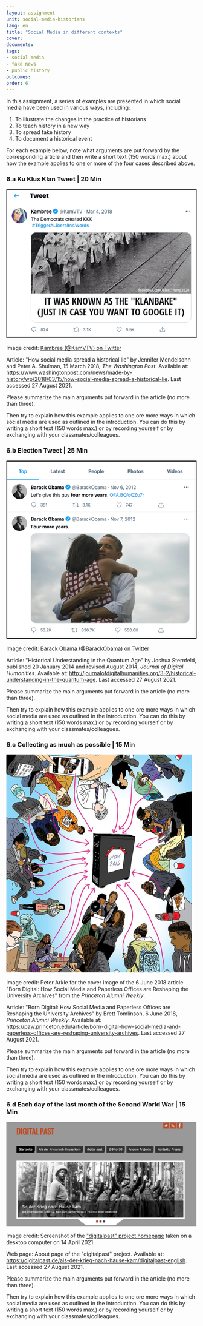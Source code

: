 ```yaml
---
layout: assignment
unit: social-media-historians
lang: en
title: "Social Media in different contexts"
cover:
documents:
tags:
- social media
- fake news
- public history
outcomes:
order: 6
---
```


In this assignment, a series of examples are presented in which social media have been used in various ways, including:
1.  To illustrate the changes in the practice of historians
2.  To teach history in a new way
3.  To spread fake history
4.  To document a historical event

For each example below, note what arguments are put forward by the corresponding article and then write a short text (150 words max.) about how the example applies to one or more of the four cases described above.

<!-- more -->
<!-- briefing-student -->

### 6.a Ku Klux Klan Tweet | 20 Min
<!-- section-contents -->

![klan](../../assets/images/social-media/klan.png)

Image credit: [Kambree (@KamVTV) on Twitter](https://twitter.com/KamVTV/status/970134790098714625)

Article: "How social media spread a historical lie" by Jennifer Mendelsohn and Peter A. Shulman, 15 March 2018, _The Washington Post_. Available at: <https://www.washingtonpost.com/news/made-by-history/wp/2018/03/15/how-social-media-spread-a-historical-lie>. Last accessed 27 August 2021.

Please summarize the main arguments put forward in the article (no more than three). 

Then try to explain how this example applies to one ore more ways in which social media are used as outlined in the introduction. You can do this by writing a short text (150 words max.) or by recording yourself or by exchanging with your classmates/colleagues. 


<!-- section -->

### 6.b Election Tweet | 25 Min
  <!-- section-contents -->

![obama](../../assets/images/social-media/obama.png)

Image credit: [Barack Obama (@BarackObama) on Twitter](https://twitter.com/BarackObama/status/266031293945503744)

Article: "Historical Understanding in the Quantum Age" by Joshua Sternfeld, published 20 January 2014 and revised August 2014, _Journal of Digital Humanities_. Available at: <http://journalofdigitalhumanities.org/3-2/historical-understanding-in-the-quantum-age>. Last accessed 27 August 2021.

Please summarize the main arguments put forward in the article (no more than three). 

Then try to explain how this example applies to one ore more ways in which social media are used as outlined in the introduction. You can do this by writing a short text (150 words max.) or by recording yourself or by exchanging with your classmates/colleagues. 

<!-- section -->

### 6.c Collecting as much as possible | 15 Min
 <!-- section-contents -->


 ![studentprotest](../../assets/images/social-media/studentprotest.png)

Image credit: Peter Arkle for the cover image of the 6 June 2018 article "Born Digital: How Social Media and Paperless Offices are Reshaping the University Archives" from the _Princeton Alumni Weekly_.

Article: "Born Digital: How Social Media and Paperless Offices are Reshaping the University Archives" by Brett Tomlinson, 6 June 2018, _Princeton Alumni Weekly_. Available at: <https://paw.princeton.edu/article/born-digital-how-social-media-and-paperless-offices-are-reshaping-university-archives>. Last accessed 27 August 2021.

Please summarize the main arguments put forward in the article (no more than three). 

Then try to explain how this example applies to one ore more ways in which social media are used as outlined in the introduction. You can do this by writing a short text (150 words max.) or by recording yourself or by exchanging with your classmates/colleagues. 

<!-- section -->

### 6.d Each day of the last month of the Second World War | 15 Min
 <!-- section-contents -->

 ![digitalpast](../../assets/images/social-media/digitalpast.png)

Image credit: Screenshot of the ["digitalpast" project homepage](https://digitalpast.de/) taken on a desktop computer on 14 April 2021.

Web page: About page of the "digitalpast" project. Available at: <https://digitalpast.de/als-der-krieg-nach-hause-kam/digitalpast-english>. Last accessed 27 August 2021.

Please summarize the main arguments put forward in the article (no more than three). 

Then try to explain how this example applies to one ore more ways in which social media are used as outlined in the introduction. You can do this by writing a short text (150 words max.) or by recording yourself or by exchanging with your classmates/colleagues. 

<!-- briefing-teacher -->
